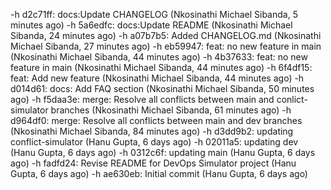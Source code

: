 -h d2c71ff: docs:Update CHANGELOG (Nkosinathi Michael Sibanda, 5 minutes ago)
-h 5a6edfc: docs:Update README (Nkosinathi Michael Sibanda, 24 minutes ago)
-h a07b7b5: Added CHANGELOG.md (Nkosinathi Michael Sibanda, 27 minutes ago)
-h eb59947: feat: no new feature in main (Nkosinathi Michael Sibanda, 44 minutes ago)
-h 4b37633: feat: no new feature in main (Nkosinathi Michael Sibanda, 44 minutes ago)
-h 6f4df15: feat: Add new feature (Nkosinathi Michael Sibanda, 44 minutes ago)
-h d014d61: docs: Add FAQ section (Nkosinathi Michael Sibanda, 50 minutes ago)
-h f5daa3e: merge: Resolve all conflicts between main and conlict-simulator branches (Nkosinathi Michael Sibanda, 61 minutes ago)
-h d964df0: merge: Resolve all conflicts between main and dev branches (Nkosinathi Michael Sibanda, 84 minutes ago)
-h d3dd9b2: updating conflict-simulator (Hanu Gupta, 6 days ago)
-h 02011a5: updating dev (Hanu Gupta, 6 days ago)
-h 0312c6f: updating main (Hanu Gupta, 6 days ago)
-h fadfd24: Revise README for DevOps Simulator project (Hanu Gupta, 6 days ago)
-h ae630eb: Initial commit (Hanu Gupta, 6 days ago)